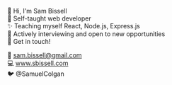 👋 Hi, I'm Sam Bissell <br/>
🚀 Self-taught web developer <br/>
✨ Teaching myself React, Node.js, Express.js <br/>
🌱 Actively interviewing and open to new opportunities <br/>
💬 Get in touch! <br/>

📩 sam.bissell@gmail.com <br/>
💻 www.sbissell.com <br/>
🐦 @SamuelColgan <br/>
